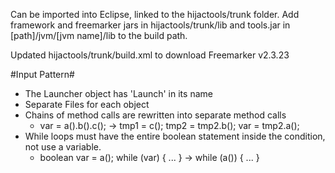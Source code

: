Can be imported into Eclipse, linked to the hijactools/trunk folder. Add framework and freemarker jars in hijactools/trunk/lib and tools.jar in [path]/jvm/[jvm name]/lib to the build path.

Updated hijactools/trunk/build.xml to download Freemarker v2.3.23

#Input Pattern#
* The Launcher object has 'Launch' in its name
* Separate Files for each object
* Chains of method calls are rewritten into separate method calls
  - var = a().b().c(); -> tmp1 = c(); tmp2 = tmp2.b(); var = tmp2.a();
* While loops must have the entire boolean statement inside the condition, not use a variable.
  - boolean var = a(); while (var) { ... } -> while (a()) { ... }
